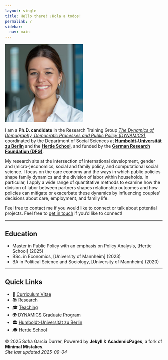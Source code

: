 ```yaml
---
layout: single
title: Hello there! ¡Hola a todos! 
permalink: /
sidebar:
  nav: main
---
```


<img src="foto_rf.jpeg" alt="Profile picture" width="250">

I am a **Ph.D. candidate** in the Research Training Group [*The Dynamics of Demography, Democratic Processes and Public Policy (DYNAMICS)*](https://www.sowi.hu-berlin.de/en/dynamics), coordinated by the Department of Social Sciences at [**Humboldt-Universität zu Berlin**](https://www.hu-berlin.de/en) and the [**Hertie School**](https://www.hertie-school.org/), and funded by the [**German Research Foundation (DFG)**](https://www.dfg.de/en).

My research sits at the intersection of international development, gender and (micro-)economics, social and family policy, and computational social science. I focus on the care economy and the ways in which public policies shape family dynamics and the division of labor within households. In particular, I apply a wide range of quantitative methods to examine how the division of labor between partners shapes relationship outcomes and how policies can mitigate or exacerbate these dynamics by influencing couples’ decisions about care, employment, and family life. 

Feel free to contact me if you would like to connect or talk about potential projects. Feel free to [get in touch](mailto:s.garcia-durrer@phd.hertie-school.org) if you’d like to connect!

---

## Education

- Master in Public Policy with an emphasis on Policy Analysis, [Hertie School] (2025)
- BSc. in Economics, [University of Mannheim] (2023)
- BA in Political Science and Sociology, [University of Mannheim] (2020)

---

## Quick Links
- 📄 [Curriculum Vitae](/cv/)
- 📚 [Research](/research/)
- 🎓 [Teaching](/teaching/)
- 🌍 [DYNAMICS Graduate Program](https://www.dynamics-of-demography.eu/)
- 🏛️ [Humboldt-Universität zu Berlin](https://www.hu-berlin.de/en)
- 🎓 [Hertie School](https://www.hertie-school.org/)


© 2025 Sofía García Durrer, Powered by **Jekyll** & **AcademicPages**, a fork of **Minimal Mistakes**.  
*Site last updated 2025-09-04*

